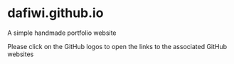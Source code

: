 # dafiwi.github.io
 
 A simple handmade portfolio website
 
 Please click on the GitHub logos to open the links to the associated GitHub websites 
